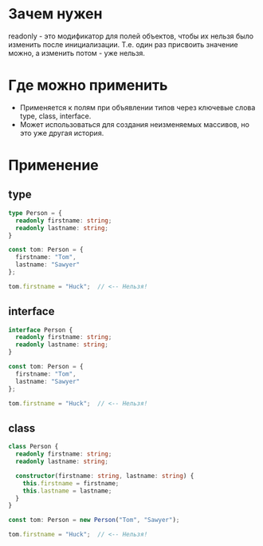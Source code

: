 # Зачем нужен

readonly - это модификатор для полей объектов, чтобы их нельзя было изменить после инициализации. Т.е. один раз присвоить значение можно, а изменить потом - уже нельзя.

# Где можно применить

* Применяется  к полям при объявлении типов через ключевые слова type, class, interface.
* Может использоваться для создания неизменяемых массивов, но это уже другая история.

# Применение

## type

```typescript
type Person = {
  readonly firstname: string;
  readonly lastname: string;
}

const tom: Person = {
  firstname: "Tom",
  lastname: "Sawyer"
};

tom.firstname = "Huck";  // <-- Нельзя!
```

## interface

```typescript
interface Person {
  readonly firstname: string;
  readonly lastname: string;
}

const tom: Person = {
  firstname: "Tom",
  lastname: "Sawyer"
};

tom.firstname = "Huck";  // <-- Нельзя!
```

## class

```typescript
class Person {
  readonly firstname: string;
  readonly lastname: string;

  constructor(firstname: string, lastname: string) {
    this.firstname = firstname;
    this.lastname = lastname;
  }
}

const tom: Person = new Person("Tom", "Sawyer");

tom.firstname = "Huck";  // <-- Нельзя!
```

